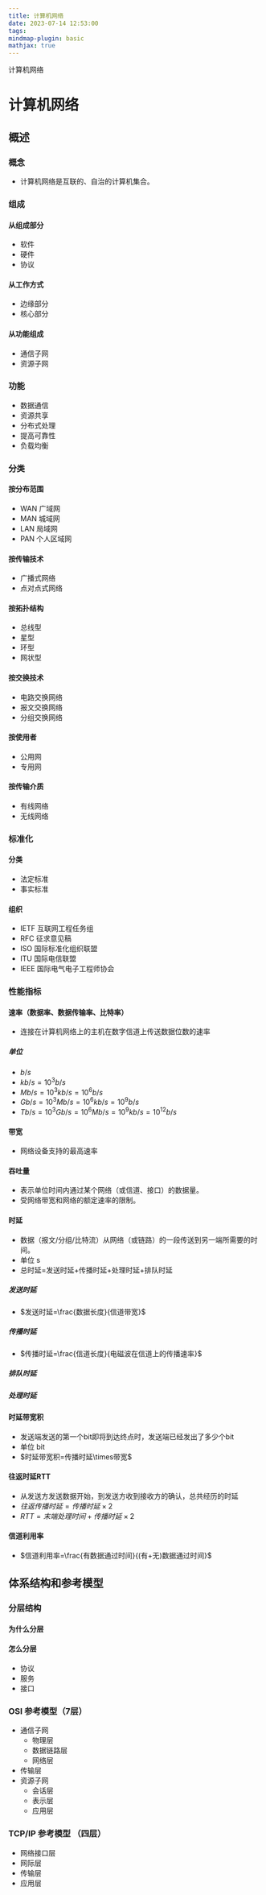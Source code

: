 ```yaml
---
title: 计算机网络
date: 2023-07-14 12:53:00
tags:
mindmap-plugin: basic
mathjax: true
---
```


计算机网络

<!-- more -->


# 计算机网络

## 概述
### 概念
- 计算机网络是互联的、自治的计算机集合。
### 组成
#### 从组成部分
- 软件
- 硬件
- 协议
#### 从工作方式
- 边缘部分
- 核心部分
#### 从功能组成
- 通信子网
- 资源子网
### 功能
- 数据通信
- 资源共享
- 分布式处理
- 提高可靠性
- 负载均衡
### 分类
#### 按分布范围
- WAN 广域网
- MAN 城域网
- LAN 局域网
- PAN 个人区域网
#### 按传输技术
- 广播式网络
- 点对点式网络
#### 按拓扑结构
- 总线型
- 星型
- 环型
- 网状型
#### 按交换技术
- 电路交换网络
- 报文交换网络
- 分组交换网络
#### 按使用者
- 公用网
- 专用网
#### 按传输介质
- 有线网络
- 无线网络
### 标准化
#### 分类
- 法定标准
- 事实标准
#### 组织
- IETF 互联网工程任务组
- RFC 征求意见稿
- ISO 国际标准化组织联盟
- ITU 国际电信联盟
- IEEE 国际电气电子工程师协会
### 性能指标
#### 速率（数据率、数据传输率、比特率）
- 连接在计算机网络上的主机在数字信道上传送数据位数的速率
##### 单位
- $b/s$
- $kb/s=10^3b/s$
- $Mb/s=10^3kb/s=10^6b/s$
- $Gb/s=10^3Mb/s=10^6kb/s=10^9b/s$
- $Tb/s=10^3Gb/s=10^6Mb/s=10^9kb/s=10^{12}b/s$
#### 带宽
- 网络设备支持的最高速率
#### 吞吐量
- 表示单位时间内通过某个网络（或信道、接口）的数据量。
- 受网络带宽和网络的额定速率的限制。
#### 时延
- 数据（报文/分组/比特流）从网络（或链路）的一段传送到另一端所需要的时间。
- 单位 s
- 总时延=发送时延+传播时延+处理时延+排队时延
##### 发送时延
- $发送时延=\frac{数据长度}{信道带宽}$
##### 传播时延
- $传播时延=\frac{信道长度}{电磁波在信道上的传播速率}$
##### 排队时延
##### 处理时延

#### 时延带宽积
- 发送端发送的第一个bit即将到达终点时，发送端已经发出了多少个bit
- 单位 bit
- $时延带宽积=传播时延\times带宽$
#### 往返时延RTT
- 从发送方发送数据开始，到发送方收到接收方的确认，总共经历的时延
- $往返传播时延=传播时延\times2$
- $RTT=末端处理时间+传播时延\times2$
#### 信道利用率
- $信道利用率=\frac{有数据通过时间}{(有+无)数据通过时间}$

## 体系结构和参考模型
### 分层结构
#### 为什么分层
#### 怎么分层
- 协议
- 服务
- 接口
### OSI 参考模型（7层）
- 通信子网
	- 物理层
	- 数据链路层
	- 网络层
- 传输层
- 资源子网
	- 会话层
	- 表示层
	- 应用层
### TCP/IP 参考模型 （四层）
- 网络接口层
- 网际层
- 传输层
- 应用层